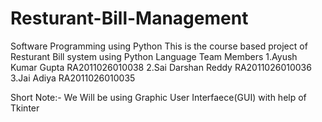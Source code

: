 # Resturant-Bill-Management
Software Programming using Python
This is the course based project of Resturant Bill system using Python Language
Team Members
1.Ayush Kumar Gupta RA2011026010038
2.Sai Darshan Reddy RA2011026010036
3.Jai Adiya         RA2011026010035

Short Note:-
We Will be using Graphic User Interfaece(GUI) with help of Tkinter
